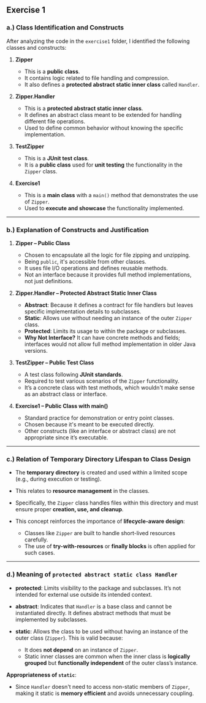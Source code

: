 ## Exercise 1

### a.) Class Identification and Constructs

After analyzing the code in the `exercise1` folder, I identified the following classes and constructs:

1. **Zipper**

   * This is a **public class**.
   * It contains logic related to file handling and compression.
   * It also defines a **protected abstract static inner class** called `Handler`.

2. **Zipper.Handler**

   * This is a **protected abstract static inner class**.
   * It defines an abstract class meant to be extended for handling different file operations.
   * Used to define common behavior without knowing the specific implementation.

3. **TestZipper**

   * This is a **JUnit test class**.
   * It is a **public class** used for **unit testing** the functionality in the `Zipper` class.

4. **Exercise1**

   * This is a **main class** with a `main()` method that demonstrates the use of `Zipper`.
   * Used to **execute and showcase** the functionality implemented.

---

### b.) Explanation of Constructs and Justification

1. **Zipper – Public Class**

   * Chosen to encapsulate all the logic for file zipping and unzipping.
   * Being `public`, it's accessible from other classes.
   * It uses file I/O operations and defines reusable methods.
   * Not an interface because it provides full method implementations, not just definitions.

2. **Zipper.Handler – Protected Abstract Static Inner Class**

   * **Abstract**: Because it defines a contract for file handlers but leaves specific implementation details to subclasses.
   * **Static**: Allows use without needing an instance of the outer `Zipper` class.
   * **Protected**: Limits its usage to within the package or subclasses.
   * **Why Not Interface?** It can have concrete methods and fields; interfaces would not allow full method implementation in older Java versions.

3. **TestZipper – Public Test Class**

   * A test class following **JUnit standards**.
   * Required to test various scenarios of the `Zipper` functionality.
   * It’s a concrete class with test methods, which wouldn't make sense as an abstract class or interface.

4. **Exercise1 – Public Class with main()**

   * Standard practice for demonstration or entry point classes.
   * Chosen because it's meant to be executed directly.
   * Other constructs (like an interface or abstract class) are not appropriate since it’s executable.

---

### c.) Relation of Temporary Directory Lifespan to Class Design

* The **temporary directory** is created and used within a limited scope (e.g., during execution or testing).
* This relates to **resource management** in the classes.
* Specifically, the `Zipper` class handles files within this directory and must ensure proper **creation, use, and cleanup**.
* This concept reinforces the importance of **lifecycle-aware design**:

  * Classes like `Zipper` are built to handle short-lived resources carefully.
  * The use of **try-with-resources** or **finally blocks** is often applied for such cases.

---

### d.) Meaning of `protected abstract static class Handler`

* **protected**: Limits visibility to the package and subclasses. It’s not intended for external use outside its intended context.
* **abstract**: Indicates that `Handler` is a base class and cannot be instantiated directly. It defines abstract methods that must be implemented by subclasses.
* **static**: Allows the class to be used without having an instance of the outer class (`Zipper`). This is valid because:

  * It does **not depend** on an instance of `Zipper`.
  * Static inner classes are common when the inner class is **logically grouped** but **functionally independent** of the outer class’s instance.

**Appropriateness of `static`**:

* Since `Handler` doesn't need to access non-static members of `Zipper`, making it static is **memory efficient** and avoids unnecessary coupling.

